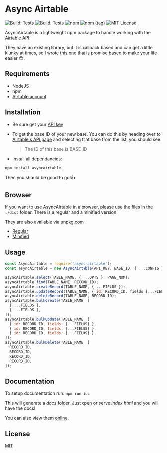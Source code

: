 # Async Airtable

[![Build: Tests](https://img.shields.io/github/workflow/status/GV14982/async-airtable/develop?label=Develop&logo=jest&logoColor=white&style=flat)](https://github.com/gv14982/async-airtable/actions)
[![Build: Tests](https://img.shields.io/github/workflow/status/GV14982/async-airtable/master?label=Master&logo=jest&logoColor=white&style=flat)](https://github.com/gv14982/async-airtable/actions)
[![npm](https://img.shields.io/npm/v/asyncairtable)](https://www.npmjs.com/package/asyncairtable)
[![npm (tag)](https://img.shields.io/npm/v/asyncairtable/next)](https://www.npmjs.com/package/asyncairtable)
[![MIT License](https://img.shields.io/github/license/GV14982/async-airtable?style=flat)](LICENSE.md)


AsyncAirtable is a lightweight npm package to handle working with the [Airtable API](https://airtable.com/api).

They have an existing library, but it is callback based and can get a little klunky at times, so I wrote this one that is promise based to make your life easier 😊.

## Requirements

- NodeJS
- npm
- [Airtable account](https://airtable.com/signup)

## Installation

- Be sure get your [API key](https://support.airtable.com/hc/en-us/articles/219046777-How-do-I-get-my-API-key-)

- To get the base ID of your new base. You can do this by heading over to [Airtable's API page](https://airtable.com/api) and selecting that base from the list, you should see:

  > The ID of this base is BASE_ID

- Install all dependancies:

```
npm install asyncairtable
```

Then you should be good to go!👍

## Browser

If you want to use AsyncAirtable in a browser, please use the files in the `./dist` folder. There is a regular and a minified version.

They are also available via [unpkg.com](https://unpkg.com/):

- [Regular](https://unpkg.com/asyncairtable/dist/asyncAirtable.js)
- [Minified](https://unpkg.com/asyncairtable/dist/asyncAirtable.min.js)

## Usage

```javascript
const AsyncAirtable = require('async-airtable');
const asyncAirtable = new AsyncAirtable(API_KEY, BASE_ID, { ...CONFIG });

asyncAirtable.select(TABLE_NAME, { ...OPTS }, PAGE_NUM);
asyncAirtable.find(TABLE_NAME, RECORD_ID);
asyncAirtable.createRecord(TABLE_NAME, { ...FIELDS });
asyncAirtable.updateRecord(TABLE_NAME, { id: RECORD_ID, fields {...FIELDS} });
asyncAirtable.deleteRecord(TABLE_NAME, RECORD_ID);
asyncAirtable.bulkCreate(TABLE_NAME, [
  { ...FIELDS },
  { ...FIELDS },
]);
asyncAirtable.bulkUpdate(TABLE_NAME, [
  { id: RECORD_ID, fields: {...FIELDS} },
  { id: RECORD_ID, fields: {...FIELDS} },
  { id: RECORD_ID, fields: {...FIELDS} },
]);
asyncAirtable.bulkDelete(TABLE_NAME, [
  RECORD_ID,
  RECORD_ID,
  RECORD_ID,
  RECORD_ID,
]);
```

## Documentation

To setup documentation run:
`npm run doc`

This will generate a _docs_ folder. Just open or serve _index.html_ and you will have the docs!

You can also view them [online](https://asyncairtable.com).

## License

[MIT](https://choosealicense.com/licenses/mit/)
